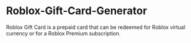 # Roblox-Gift-Card-Generator
Roblox Gift Card is a prepaid card that can be redeemed for Roblox virtual currency or for a Roblox Premium subscription.
